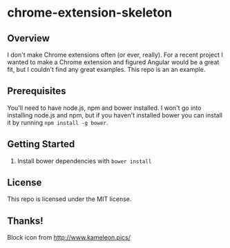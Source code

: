 # chrome-extension-skeleton
## Overview
I don't make Chrome extensions often (or ever, really). For a recent project I
wanted to make a Chrome extension and figured Angular would be a great fit, but
I couldn't find any great examples. This repo is an an example.

## Prerequisites
You'll need to have node.js, npm and bower installed. I won't go into installing
node.js and npm, but if you haven't installed bower you can install it by
running `npm install -g bower`.

## Getting Started
1. Install bower dependencies with `bower install`

## License
This repo is licensed under the MIT license. 

## Thanks!
Block icon from http://www.kameleon.pics/
